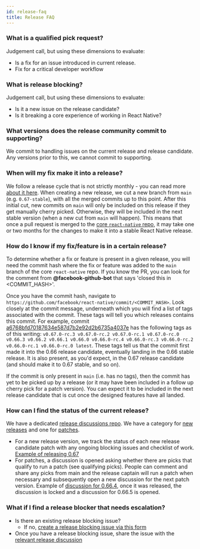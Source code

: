 ```yaml
---
id: release-faq
title: Release FAQ
---
```


### What is a qualified pick request?

Judgement call, but using these dimensions to evaluate:

- Is a fix for an issue introduced in current release.
- Fix for a critical developer workflow

### What is release blocking?

Judgement call, but using these dimensions to evaluate:

- Is it a new issue on the release candidate?
- Is it breaking a core experience of working in React Native?

### What versions does the release community commit to supporting?

We commit to handling issues on the current release and release candidate.
Any versions prior to this, we cannot commit to supporting.

### When will my fix make it into a release?

We follow a release cycle that is not strictly monthly - you can read more [about it here](https://github.com/react-native-community/discussions-and-proposals/issues/17). When creating a new release, we cut a new branch from `main` (e.g. `0.67-stable`), with all the merged commits up to this point. After this initial cut, new commits on `main` will only be included on this release if they get manually cherry picked. Otherwise, they will be included in the next stable version (when a new cut from `main` will happen). This means that once a pull request is merged to the [core `react-native` repo](https://github.com/facebook/react-native), it may take one or two months for the changes to make it into a stable React Native release.

### How do I know if my fix/feature is in a certain release?

To determine whether a fix or feature is present in a given release, you will need the commit hash where the fix or feature was added to the `main` branch of the core `react-native` repo. If you know the PR, you can look for the comment from **@facebook-github-bot** that says 'closed this in <COMMIT_HASH>'.

Once you have the commit hash, navigate to `https://github.com/facebook/react-native/commit/<COMMIT_HASH>`. Look closely at the commit message, underneath which you will find a list of tags associated with the commit. These tags will tell you which releases contains this commit. For example, commit [a6768bfd70187634e587d7b2e92d2b6735a4037e](https://github.com/facebook/react-native/commit/a6768bfd70187634e587d7b2e92d2b6735a4037e) has the following tags as of this writing: `v0.67.0-rc.3 v0.67.0-rc.2 v0.67.0-rc.1 v0.67.0-rc.0 v0.66.3 v0.66.2 v0.66.1 v0.66.0 v0.66.0-rc.4 v0.66.0-rc.3 v0.66.0-rc.2 v0.66.0-rc.1 v0.66.0-rc.0 latest`. These tags tell us that the commit first made it into the 0.66 release candidate, eventually landing in the 0.66 stable release. It is also present, as you'd expect, in the 0.67 release candidate (and should make it to 0.67 stable, and so on).

If the commit is only present in `main` (i.e. has no tags), then the commit has yet to be picked up by a release (or it may have been included in a follow up cherry pick for a patch version). You can expect it to be included in the next release candidate that is cut once the designed features have all landed.

### How can I find the status of the current release?

We have a dedicated [release discussions repo](https://github.com/reactwg/react-native-releases/discussions). We have a category for [new releases](https://github.com/reactwg/react-native-releases/discussions/categories/releases) and one for [patches](https://github.com/reactwg/react-native-releases/discussions/categories/patches).

- For a new release version, we track the status of each new release candidate patch with any ongoing blocking issues and checklist of work. [Example of releasing 0.67](https://github.com/reactwg/react-native-releases/discussions/1)
- For patches, a discussion is opened asking whether there are picks that qualify to run a patch (see qualifying picks). People can comment and share any picks from main and the release captain will run a patch when necessary and subsequently open a new discussion for the next patch version. Example of [discussion for 0.66.4](https://github.com/reactwg/react-native-releases/discussions/6), once it was released, the discussion is locked and a discussion for 0.66.5 is opened.

### What if I find a release blocker that needs escalation?

- Is there an existing release blocking issue?
  - If no, [create a release blocking issue via this form](https://github.com/facebook/react-native/issues/new?assignees=&labels=Needs%3A+Triage+%3Amag%3A%2CType%3A+Upgrade+Issue&template=upgrade-regression-form.yml)
- Once you have a release blocking issue, share the issue with the [relevant release discussion](https://github.com/reactwg/react-native-releases/discussions)
